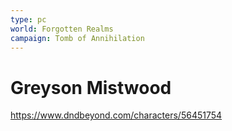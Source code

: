 ```yaml
---
type: pc
world: Forgotten Realms
campaign: Tomb of Annihilation
---
```


# Greyson Mistwood



https://www.dndbeyond.com/characters/56451754